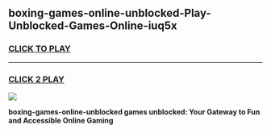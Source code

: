 
## boxing-games-online-unblocked-Play-Unblocked-Games-Online-iuq5x
<h3>
<a href="https://premium76.site?title=boxing-games-online-unblocked&ref=24A">CLICK TO PLAY</a></h3>
<hr>

<h3>
<a href="https://premium76.site?title=boxing-games-online-unblocked&ref=24A">CLICK 2 PLAY</a>
  
</h3>

<a href="https://premium76.site?title=boxing-games-online-unblocked&ref=24A"><img src="https://clearcache.store/games.png"></a>


**boxing-games-online-unblocked games unblocked: Your Gateway to Fun and Accessible Online Gaming**
